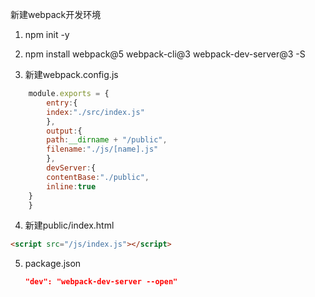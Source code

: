 <!--
 * @Descripttion: 
 * @version: 
 * @Author: CC
 * @Date: 2022-04-12 20:18:42
 * @LastEditors: sueRimn
 * @LastEditTime: 2022-04-12 20:23:53
-->
新建webpack开发环境
1. npm init -y

2. npm install webpack@5 webpack-cli@3 webpack-dev-server@3 -S

3. 新建webpack.config.js
```js
    module.exports = {
        entry:{
        index:"./src/index.js"
        },
        output:{
        path:__dirname + "/public",
        filename:"./js/[name].js"
        },
        devServer:{
        contentBase:"./public",
        inline:true
    }
    }
```

4. 新建public/index.html
```html
<script src="/js/index.js"></script>
```
5. package.json
   ```json
   "dev": "webpack-dev-server --open"
   ```
   
